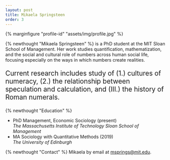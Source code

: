 ```yaml
---
layout: post
title: Mikaela Springsteen
order: 3
---
```


{% marginfigure "profile-id" "assets/img/profile.jpg" %}

{% newthought "Mikaela Springsteen" %} is a PhD student at the MIT Sloan School of Management. Her work studies quantification, mathematization, and the social and cultural role of numbers across human social life, focusing especially on the ways in which numbers create realities.

<p style="font-size: 1.3rem;">Current research includes study of (1.) cultures of numeracy, (2.) the relationship between speculation and calculation, and (III.) the history of Roman numerals.</p>

{% newthought "Education" %}
- PhD Management, Economic Sociology (present) <br>
*The Massachusetts Institute of Technology Sloan School of Management*
- MA Sociology with Quantitative Methods (2019) <br>
*The University of Edinburgh*

{% newthought "Contact" %} Mikaela by email at <a href="mailto:msprings@mit.edu">msprings@mit.edu</a>.
